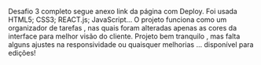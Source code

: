 Desafio 3 completo 
segue anexo link da página com Deploy.
Foi usada HTML5; CSS3; REACT.js; JavaScript...
O projeto funciona como um organizador de tarefas , nas quais foram alteradas apenas as cores da interface para melhor visão do cliente.
Projeto bem tranquilo , mas falta alguns ajustes na responsividade ou quaisquer melhorias ... disponível para edições!

